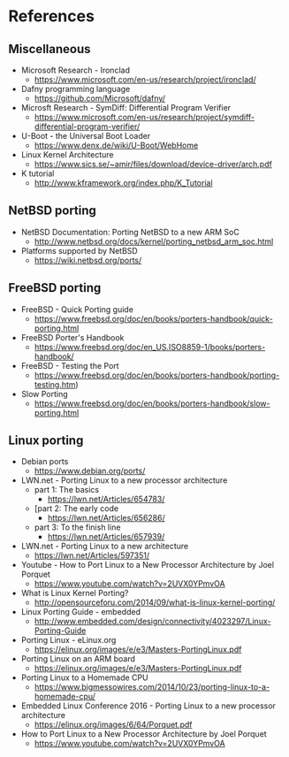 # References

## Miscellaneous

- Microsoft Research - Ironclad
    - https://www.microsoft.com/en-us/research/project/ironclad/
- Dafny programming language
    - https://github.com/Microsoft/dafny/
- Microsft Research - SymDiff: Differential Program Verifier
    - https://www.microsoft.com/en-us/research/project/symdiff-differential-program-verifier/
- U-Boot - the Universal Boot Loader
    - https://www.denx.de/wiki/U-Boot/WebHome
- Linux Kernel Architecture
    - https://www.sics.se/~amir/files/download/device-driver/arch.pdf
- K tutorial
    - http://www.kframework.org/index.php/K_Tutorial

## NetBSD porting

- NetBSD Documentation: Porting NetBSD to a new ARM SoC
    - http://www.netbsd.org/docs/kernel/porting_netbsd_arm_soc.html
- Platforms supported by NetBSD 
    - https://wiki.netbsd.org/ports/

## FreeBSD porting

- FreeBSD - Quick Porting guide
    - https://www.freebsd.org/doc/en/books/porters-handbook/quick-porting.html
- FreeBSD Porter's Handbook
    - https://www.freebsd.org/doc/en_US.ISO8859-1/books/porters-handbook/
- FreeBSD - Testing the Port
    - https://www.freebsd.org/doc/en/books/porters-handbook/porting-testing.htm)
- Slow Porting
    - https://www.freebsd.org/doc/en/books/porters-handbook/slow-porting.html

## Linux porting

- Debian ports
    - https://www.debian.org/ports/
- LWN.net - Porting Linux to a new processor architecture
    - part 1: The basics
        - https://lwn.net/Articles/654783/
    - [part 2: The early code
        - https://lwn.net/Articles/656286/
    - part 3: To the finish line
        - https://lwn.net/Articles/657939/
- LWN.net - Porting Linux to a new architecture
    - https://lwn.net/Articles/597351/
- Youtube - How to Port Linux to a New Processor Architecture by Joel Porquet
    - https://www.youtube.com/watch?v=2UVX0YPmvOA
- What is Linux Kernel Porting?
    - http://opensourceforu.com/2014/09/what-is-linux-kernel-porting/
- Linux Porting Guide - embedded
    - http://www.embedded.com/design/connectivity/4023297/Linux-Porting-Guide
- Porting Linux - eLinux.org
    - https://elinux.org/images/e/e3/Masters-PortingLinux.pdf
- Porting Linux on an ARM board
    - https://elinux.org/images/e/e3/Masters-PortingLinux.pdf
- Porting Linux to a Homemade CPU
    - https://www.bigmessowires.com/2014/10/23/porting-linux-to-a-homemade-cpu/
- Embedded Linux Conference 2016 - Porting Linux to a new processor architecture
    - https://elinux.org/images/6/64/Porquet.pdf
- How to Port Linux to a New Processor Architecture by Joel Porquet
    - https://www.youtube.com/watch?v=2UVX0YPmvOA
